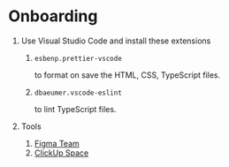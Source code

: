 # Onboarding

1. Use Visual Studio Code and install these extensions

   1. `esbenp.prettier-vscode`

      to format on save the HTML, CSS, TypeScript files.

   2. `dbaeumer.vscode-eslint`

      to lint TypeScript files.

2. Tools

   1. [Figma Team](https://www.figma.com/files/project/226187199)
   2. [ClickUp Space](https://app.clickup.com/9018253334/v/s/90180859710)